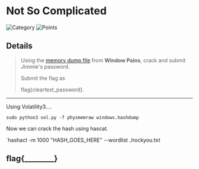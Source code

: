 # Not So Complicated
![Category](http://img.shields.io/badge/Category-Exploitation-orange?style=for-the-badge) ![Points](http://img.shields.io/badge/Points-10-brightgreen?style=for-the-badge)

## Details

>Using the [memory dump file](https://tinyurl.com/wcekj3rt) from **Window Pains**, crack and submit Jimmie's password. 
>
>Submit the flag as 
>
>flag{cleartext_password}.

---

Using Volatility3....

```
sudo python3 vol.py -f physmemraw windows.hashdump
```

Now we can crack the hash using hascat.

`hashact -m 1000 "HASH_GOES_HERE" --wordlist ./rockyou.txt

## flag{________}
